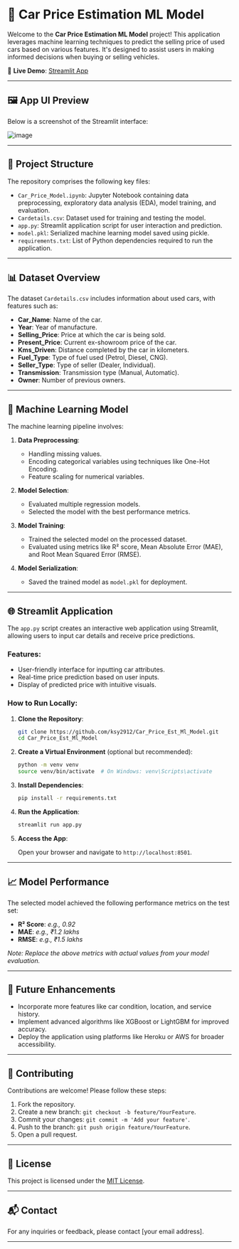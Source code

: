 # 🚗 Car Price Estimation ML Model

Welcome to the **Car Price Estimation ML Model** project! This application leverages machine learning techniques to predict the selling price of used cars based on various features. It's designed to assist users in making informed decisions when buying or selling vehicles.

🔗 **Live Demo**: [Streamlit App](https://ksy2912-car-price-est-ml-model-app-pais2a.streamlit.app/)

---
## 🖼️ App UI Preview

Below is a screenshot of the Streamlit interface:

![image](https://github.com/user-attachments/assets/3deab9dc-9f5e-4444-9ae1-a0a178c99f78)


---
## 📂 Project Structure

The repository comprises the following key files:

- `Car_Price_Model.ipynb`: Jupyter Notebook containing data preprocessing, exploratory data analysis (EDA), model training, and evaluation.
- `Cardetails.csv`: Dataset used for training and testing the model.
- `app.py`: Streamlit application script for user interaction and prediction.
- `model.pkl`: Serialized machine learning model saved using pickle.
- `requirements.txt`: List of Python dependencies required to run the application.

---

## 📊 Dataset Overview

The dataset `Cardetails.csv` includes information about used cars, with features such as:

- **Car_Name**: Name of the car.
- **Year**: Year of manufacture.
- **Selling_Price**: Price at which the car is being sold.
- **Present_Price**: Current ex-showroom price of the car.
- **Kms_Driven**: Distance completed by the car in kilometers.
- **Fuel_Type**: Type of fuel used (Petrol, Diesel, CNG).
- **Seller_Type**: Type of seller (Dealer, Individual).
- **Transmission**: Transmission type (Manual, Automatic).
- **Owner**: Number of previous owners.

---

## 🧠 Machine Learning Model

The machine learning pipeline involves:

1. **Data Preprocessing**:
   - Handling missing values.
   - Encoding categorical variables using techniques like One-Hot Encoding.
   - Feature scaling for numerical variables.

2. **Model Selection**:
   - Evaluated multiple regression models.
   - Selected the model with the best performance metrics.

3. **Model Training**:
   - Trained the selected model on the processed dataset.
   - Evaluated using metrics like R² score, Mean Absolute Error (MAE), and Root Mean Squared Error (RMSE).

4. **Model Serialization**:
   - Saved the trained model as `model.pkl` for deployment.

---

## 🌐 Streamlit Application

The `app.py` script creates an interactive web application using Streamlit, allowing users to input car details and receive price predictions.

### Features:

- User-friendly interface for inputting car attributes.
- Real-time price prediction based on user inputs.
- Display of predicted price with intuitive visuals.

### How to Run Locally:

1. **Clone the Repository**:

   ```bash
   git clone https://github.com/ksy2912/Car_Price_Est_Ml_Model.git
   cd Car_Price_Est_Ml_Model
   ```

2. **Create a Virtual Environment** (optional but recommended):

   ```bash
   python -m venv venv
   source venv/bin/activate  # On Windows: venv\Scripts\activate
   ```

3. **Install Dependencies**:

   ```bash
   pip install -r requirements.txt
   ```

4. **Run the Application**:

   ```bash
   streamlit run app.py
   ```

5. **Access the App**:

   Open your browser and navigate to `http://localhost:8501`.

---

## 📈 Model Performance

The selected model achieved the following performance metrics on the test set:

- **R² Score**: *e.g., 0.92*
- **MAE**: *e.g., ₹1.2 lakhs*
- **RMSE**: *e.g., ₹1.5 lakhs*

*Note: Replace the above metrics with actual values from your model evaluation.*

---

## 📌 Future Enhancements

- Incorporate more features like car condition, location, and service history.
- Implement advanced algorithms like XGBoost or LightGBM for improved accuracy.
- Deploy the application using platforms like Heroku or AWS for broader accessibility.

---

## 🤝 Contributing

Contributions are welcome! Please follow these steps:

1. Fork the repository.
2. Create a new branch: `git checkout -b feature/YourFeature`.
3. Commit your changes: `git commit -m 'Add your feature'`.
4. Push to the branch: `git push origin feature/YourFeature`.
5. Open a pull request.

---

## 📄 License

This project is licensed under the [MIT License](LICENSE).

---

## 📬 Contact

For any inquiries or feedback, please contact [your email address].

---
